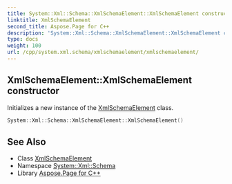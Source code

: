```yaml
---
title: System::Xml::Schema::XmlSchemaElement::XmlSchemaElement constructor
linktitle: XmlSchemaElement
second_title: Aspose.Page for C++
description: 'System::Xml::Schema::XmlSchemaElement::XmlSchemaElement constructor. Initializes a new instance of the XmlSchemaElement class in C++.'
type: docs
weight: 100
url: /cpp/system.xml.schema/xmlschemaelement/xmlschemaelement/
---
```

## XmlSchemaElement::XmlSchemaElement constructor


Initializes a new instance of the [XmlSchemaElement](../) class.

```cpp
System::Xml::Schema::XmlSchemaElement::XmlSchemaElement()
```

## See Also

* Class [XmlSchemaElement](../)
* Namespace [System::Xml::Schema](../../)
* Library [Aspose.Page for C++](../../../)

